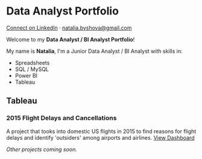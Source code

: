 # Data Analyst Portfolio

[Connect on LinkedIn](https://www.linkedin.com/in/natalia-byshova/) · natalia.byshova@gmail.com

Welcome to my **Data Analyst / BI Analyst Portfolio**!

My name is **Natalia**, I'm a Junior Data Analyst / BI Analyst with skills in:
- Spreadsheets
- SQL / MySQL
- Power BI
- Tableau

## Tableau
### 2015 Flight Delays and Cancellations
A project that tooks into domestic US flights in 2015 to find reasons for flight delays and identify 'outsiders' among airports and airlines.
[View Dashboard](https://public.tableau.com/app/profile/natalia.byshova5701/viz/2015FlightDelaysandCancellationsBureauofTransportationStatistics/Dashboard)

*Other projects coming soon.*